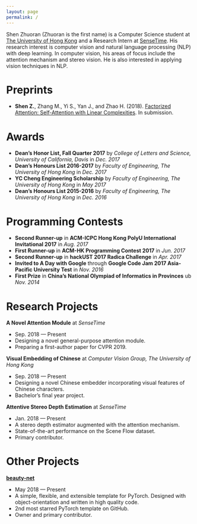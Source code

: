 ```yaml
---
layout: page
permalink: /
---
```


Shen Zhuoran \(Zhuoran is the first name) is a Computer Science student at [The University of Hong Kong](https://www.cs.hku.hk/) and a Research Intern at [SenseTime](https://www.sensetime.com/). His research interest is computer vision and natural language processing (NLP) with deep learning. In computer vision, his areas of focus include the attention mechanism and stereo vision. He is also interested in applying vision techniques in NLP.

# Preprints

- **Shen Z.**, Zhang M., Yi S., Yan J., and Zhao H. (2018). [Factorized Attention: Self-Attention with Linear Complexities](https://arxiv.org/abs/1812.01243). In submission.

# Awards

- **Dean’s Honor List, Fall Quarter 2017** by *College of Letters and Science, University of California, Davis* in *Dec. 2017* 
- **Dean’s Honours List 2016-2017** by *Faculty of Engineering, The University of Hong Kong* in *Dec. 2017*
- **YC Cheng Engineering Scholarship** by *Faculty of Engineering, The University of Hong Kong* in *May 2017*
- **Dean’s Honours List 2015-2016** by *Faculty of Engineering, The University of Hong Kong* in *Dec. 2016*

# Programming Contests

- **Second Runner-up** in **ACM-ICPC Hong Kong PolyU International Invitational 2017** in *Aug. 2017*
- **First Runner-up** in **ACM-HK Programming Contest 2017** in *Jun. 2017*
- **Second Runner-up** in **hackUST 2017 Radica Challenge** in *Apr. 2017*
- **Invited to A Day with Google** through **Google Code Jam 2017 Asia-Pacific University Test** in *Nov. 2016*
- **First Prize** in **China’s National Olympiad of Informatics in Provinces** ub *Nov. 2014*

# Research Projects

**A Novel Attention Module** at *SenseTime*

- Sep. 2018 — Present
- Designing a novel general-purpose attention module.
- Preparing a first-author paper for CVPR 2019.

**Visual Embedding of Chinese** at *Computer Vision Group, The University of Hong Kong*

- Sep. 2018 — Present
- Designing a novel Chinese embedder incorporating visual features of Chinese characters.
- Bachelor’s final year project.

**Attentive Stereo Depth Estimation** at *SenseTime*

- Jan. 2018 — Present
- A stereo depth estimator augmented with the attention mechanism.
- State-of-the-art performance on the Scene Flow dataset.
- Primary contributor.

# Other Projects

**[beauty-net](https://github.com/cms-flash/beauty-net)**

- May 2018 — Present
- A simple, flexible, and extensible template for PyTorch. Designed with object-orientation and written in high quality code.
- 2nd most starred PyTorch template on GitHub.
- Owner and primary contributor.
